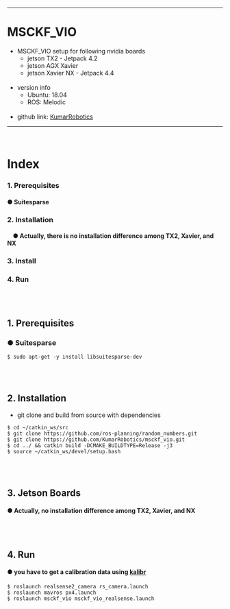 ***
# MSCKF_VIO
+ MSCKF_VIO setup for following nvidia boards
    + jetson TX2 - Jetpack 4.2
    + jetson AGX Xavier
    + jetson Xavier NX - Jetpack 4.4
    <br>
+ version info
    + Ubuntu: 18.04 
    + ROS: Melodic 
    <br>
+ github link: [KumarRobotics](https://github.com/KumarRobotics/msckf_vio)
***
<br>

# Index
### 1. Prerequisites
####    ● Suitesparse
### 2. Installation
####    &nbsp;&nbsp;&nbsp;&nbsp;● Actually, there is no installation difference among TX2, Xavier, and NX
### 3. Install
### 4. Run
<br><br>

## 1. Prerequisites
### ● Suitesparse
```
$ sudo apt-get -y install libsuitesparse-dev
```
<br><br>

## 2. Installation
+ git clone and build from source with dependencies
```
$ cd ~/catkin_ws/src
$ git clone https://github.com/ros-planning/random_numbers.git
$ git clone https://github.com/KumarRobotics/msckf_vio.git
$ cd ../ && catkin build -DCMAKE_BUILDTYPE=Release -j3
$ source ~/catkin_ws/devel/setup.bash
```
<br><br>

## 3. Jetson Boards
#### ● Actually, no installation difference among TX2, Xavier, and NX
<br><br>


## 4. Run
#### ● you have to get a calibration data using [kalibr](https://github.com/zinuok/kalibr)
```
$ roslaunch realsense2_camera rs_camera.launch
$ roslaunch mavros px4.launch
$ roslaunch msckf_vio msckf_vio_realsense.launch
```

